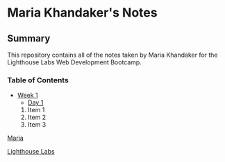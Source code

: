 # Maria Khandaker's Notes

## Summary 
This repository contains all of the notes taken by Maria Khandaker for the Lighthouse Labs Web Development Bootcamp. 

### Table of Contents
* [Week 1](/Week_1)
  * [Day 1](/Week_1/Day_1)
  1. Item 1
  2. Item 2
  3. Item 3

[Maria](https://github.com/mariakhandaker)

[Lighthouse Labs](https://www.lighthouselabs.ca/)